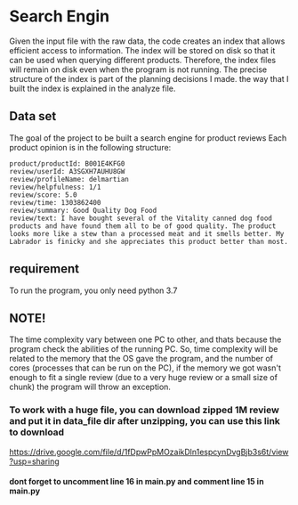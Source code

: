 # Search Engin

Given the input file with the raw data, the code creates an index that allows efficient access to information. 
The index will be stored on disk so that it can be used when querying different products. Therefore, the index files will remain on disk even when the program is not running.
The precise structure of the index is part of the planning decisions I made. the way that I built the index is explained in the analyze file.


## Data set
The goal of the project to be built a search engine for product reviews
Each product opinion is in the following structure:

    product/productId: B001E4KFG0 
    review/userId: A3SGXH7AUHU8GW 
    review/profileName: delmartian 
    review/helpfulness: 1/1 
    review/score: 5.0 
    review/time: 1303862400 
    review/summary: Good Quality Dog Food 
    review/text: I have bought several of the Vitality canned dog food products and have found them all to be of good quality. The product looks more like a stew than a processed meat and it smells better. My Labrador is finicky and she appreciates this product better than most. 

## requirement
To run the program, you only need python 3.7

## NOTE! 
 The time complexity vary between one PC to other, and thats because the program check the abilities of the running PC.
 So, time complexity will be related to the memory that the OS gave the program, and the number of cores (processes that can be run on the PC), if the memory we got wasn't enough to fit a single review (due to a very huge review or a small size of chunk) the program will throw an exception.


### To work with a huge file, you can download zipped 1M review and put it in data_file dir after unzipping, you can use this link to download
https://drive.google.com/file/d/1fDpwPpMOzaikDln1espcynDvgBjb3s6t/view?usp=sharing

#### dont forget to uncomment line 16 in main.py and comment line 15 in main.py  





 
